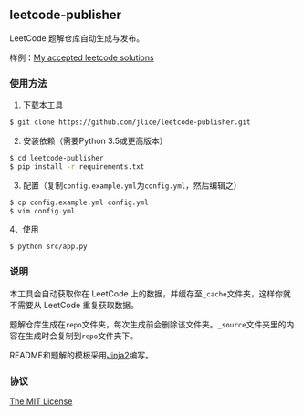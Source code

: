 ## leetcode-publisher

LeetCode 题解仓库自动生成与发布。

样例：[My accepted leetcode solutions](https://github.com/jlice/leetcode)

### 使用方法

1. 下载本工具

```Bash
$ git clone https://github.com/jlice/leetcode-publisher.git
```

2. 安装依赖（需要Python 3.5或更高版本）

```Bash
$ cd leetcode-publisher
$ pip install -r requirements.txt
```

3. 配置（复制`config.example.yml`为`config.yml`，然后编辑之）

```Bash
$ cp config.example.yml config.yml
$ vim config.yml
```

4、使用

```Bash
$ python src/app.py
```

### 说明

本工具会自动获取你在 LeetCode 上的数据，并缓存至`_cache`文件夹，这样你就不需要从 LeetCode 重复获取数据。

题解仓库生成在`repo`文件夹，每次生成前会删除该文件夹。`_source`文件夹里的内容在生成时会复制到`repo`文件夹下。

README和题解的模板采用[Jinja2](http://jinja.pocoo.org/)编写。

### 协议

[The MIT License](LICENSE)

